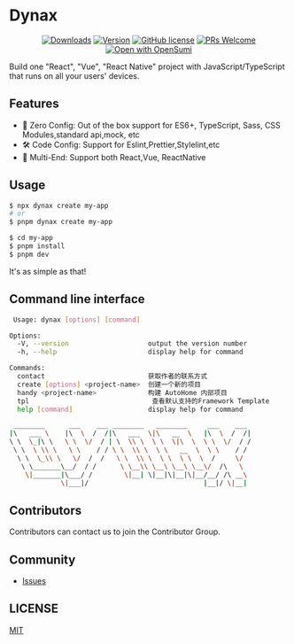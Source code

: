 # Dynax

<p align="center">
  <a href="https://www.npmjs.com/package/dynax"><img src="https://badgen.net/npm/dm/dynax" alt="Downloads"></a>
  <a href="https://www.npmjs.com/package/dynax"><img src="https://badgen.net/npm/v/dynax" alt="Version"></a>
  <a href="/LICENSE"><img src="https://img.shields.io/badge/license-MIT-blue.svg" alt="GitHub license" /></a>
  <a href="https://github.com/huangjihua/dynax/pulls"><img src="https://img.shields.io/badge/PRs-welcome-brightgreen.svg" alt="PRs Welcome" /></a>
  <a href="https://opensumi.run/ide/huangjihua/dynax"><img src="https://custom-icon-badges.demolab.com/badge/opensumi-run-blue.svg?logo=opensumi" alt="Open with OpenSumi" /></a>
</p>

Build one "React", "Vue", "React Native" project with JavaScript/TypeScript that runs on all your users' devices.

## Features

- 🐒 Zero Config: Out of the box support for ES6+, TypeScript, Sass, CSS Modules,standard api,mock, etc
- 🛠️ Code Config: Support for Eslint,Prettier,Stylelint,etc
- 🐂 Multi-End: Support both React,Vue, ReactNative

## Usage

```bash
$ npx dynax create my-app
# or
$ pnpm dynax create my-app
```

```bash
$ cd my-app
$ pnpm install
$ pnpm dev
```

It's as simple as that!

## Command line interface

```bash
 Usage: dynax [options] [command]

Options:
  -V, --version                    output the version number
  -h, --help                       display help for command

Commands:
  contact                          获取作者的联系方式
  create [options] <project-name>  创建一个新的项目
  handy <project-name>             构建 AutoHome 内部项目
  tpl                               查看默认支持的Framework Template
  help [command]                   display help for command

 ________      ___    ___ ________   ________     ___    ___
|\   ___ \    |\  \  /  /|\   ___  \|\   __  \   |\  \  /  /|
\ \  \_|\ \   \ \  \/  / | \  \\ \  \ \  \|\  \  \ \  \/  / /
 \ \  \ \\ \   \ \    / / \ \  \\ \  \ \   __  \  \ \    / /
  \ \  \_\\ \   \/  /  /   \ \  \\ \  \ \  \ \  \  /     \/
   \ \_______\__/  / /      \ \__\\ \__\ \__\ \__\/  /\   \
    \|_______|\___/ /        \|__| \|__|\|__|\|__/__/ /\ __\
             \|___|/                             |__|/ \|__|
```

## Contributors

Contributors can contact us to join the Contributor Group.

<a href="https://github.com/huangjihua/dynax/graphs/contributors"></a>

## Community

- [Issues](https://github.com/huangjihua/dynax/issues)

## LICENSE

[MIT](https://github.com/huangjihua/dynax/blob/master/LICENSE)
